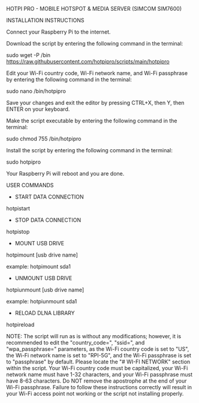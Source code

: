 HOTPI PRO - MOBILE HOTSPOT & MEDIA SERVER (SIMCOM SIM7600)

INSTALLATION INSTRUCTIONS

Connect your Raspberry Pi to the internet.

Download the script by entering the following command in the terminal:

sudo wget -P /bin https://raw.githubusercontent.com/hotpipro/scripts/main/hotpipro

Edit your Wi-Fi country code, Wi-Fi network name, and Wi-Fi passphrase by entering the following command in the terminal:

sudo nano /bin/hotpipro

Save your changes and exit the editor by pressing CTRL+X, then Y, then ENTER on your keyboard.

Make the script executable by entering the following command in the terminal:

sudo chmod 755 /bin/hotpipro

Install the script by entering the following command in the terminal:

sudo hotpipro

Your Raspberry Pi will reboot and you are done.

USER COMMANDS

- START DATA CONNECTION

hotpistart

- STOP DATA CONNECTION

hotpistop

- MOUNT USB DRIVE

hotpimount [usb drive name]

example: hotpimount sda1

- UNMOUNT USB DRIVE

hotpiunmount [usb drive name]

example: hotpiunmount sda1

- RELOAD DLNA LIBRARY

hotpireload

NOTE: The script will run as is without any modifications; however, it is recommended to edit the "country_code=", "ssid=", and "wpa_passphrase=" parameters, as the Wi-Fi country code is set to "US", the Wi-Fi network name is set to "RPI-5G", and the Wi-Fi passphrase is set to "passphrase" by default. Please locate the "# WI-FI NETWORK" section within the script. Your Wi-Fi country code must be capitalized, your Wi-Fi network name must have 1-32 characters, and your Wi-Fi passphrase must have 8-63 characters. Do NOT remove the apostrophe at the end of your Wi-Fi passphrase. Failure to follow these instructions correctly will result in your Wi-Fi access point not working or the script not installing properly.
